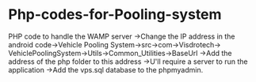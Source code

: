 # Php-codes-for-Pooling-system
PHP code to handle the WAMP server 
->Change the IP address in the android code->Vehicle Pooling System->src->com->Visdrotech->
VehiclePoolingSystem->Utils->Common_Utilities->BaseUrl ->Add the address of the php folder to this address
 ->U'll require a server to run the application ->Add the vps.sql database to the phpmyadmin. 

